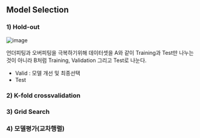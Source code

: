 

## Model Selection

### 1) Hold-out
![image](https://user-images.githubusercontent.com/45659433/142563379-0be5863f-a426-4751-a026-6b25812f10b6.png)

언더피팅과 오버피팅을 극복하기위해 데이터셋을 A와 같이 Training과 Test만 나누는 것이 아니라 B처럼 Training, Validation 그리고 Test로 나눈다.
- Valid : 모델 개선 및 최종선택
- Test
### 2) K-fold crossvalidation
### 3) Grid Search
### 4) 모델평가(교차행렬)
<!--stackedit_data:
eyJoaXN0b3J5IjpbLTc5MDUwNzA2MiwxNTgxODc3MDA2LC01OT
g4NzUwMzJdfQ==
-->